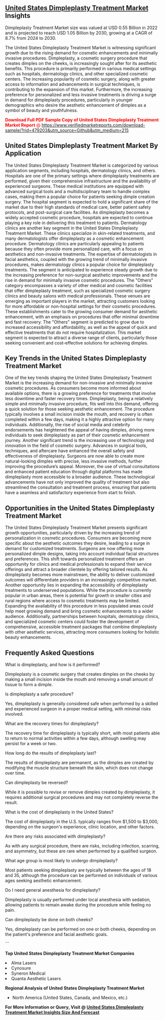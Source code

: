 <h2><a href="https://www.verifiedmarketreports.com/download-sample/?rid=479203&amp;utm_source=Github&amp;utm_medium=215" target="_blank">United States Dimpleplasty Treatment Market</a> Insights</h2><p>Dimpleplasty Treatment Market size was valued at USD 0.55 Billion in 2022 and is projected to reach USD 1.05 Billion by 2030, growing at a CAGR of 8.7% from 2024 to 2030.</p><p> <p>The United States Dimpleplasty Treatment Market is witnessing significant growth due to the rising demand for cosmetic enhancements and minimally invasive procedures. Dimpleplasty, a cosmetic surgery procedure that creates dimples on the cheeks, is increasingly sought after for its aesthetic benefits. This procedure is primarily performed in various medical settings such as hospitals, dermatology clinics, and other specialized cosmetic centers. The increasing popularity of cosmetic surgery, along with greater access to information and advancements in surgical techniques, is contributing to the expansion of this market. Furthermore, the increasing preference for personalized and less invasive treatments is driving a surge in demand for dimpleplasty procedures, particularly in younger demographics who desire the aesthetic enhancement of dimples as a symbol of beauty and youthfulness. <p><span class=""><span style="color: #ff0000;"><strong>Download Full PDF Sample Copy of United States Dimpleplasty Treatment Market Report</strong> @ </span><a href="https://www.verifiedmarketreports.com/download-sample/?rid=479203&amp;utm_source=Github&amp;utm_medium=215" target="_blank">https://www.verifiedmarketreports.com/download-sample/?rid=479203&amp;utm_source=Github&amp;utm_medium=215</a></span></p></p> <h2>United States Dimpleplasty Treatment Market By Application</h2> <p>The United States Dimpleplasty Treatment Market is categorized by various application segments, including hospitals, dermatology clinics, and others. Hospitals are one of the primary settings where dimpleplasty treatments are performed, given their comprehensive infrastructure and the availability of experienced surgeons. These medical institutions are equipped with advanced surgical tools and a multidisciplinary team to handle complex cases, making them a popular choice for patients seeking dimple creation surgery. The hospital segment is expected to hold a significant share of the market due to their high standards of medical care, better patient safety protocols, and post-surgical care facilities. As dimpleplasty becomes a widely accepted cosmetic procedure, hospitals are expected to continue playing a key role in delivering this treatment to patients. Dermatology clinics are another key segment in the United States Dimpleplasty Treatment Market. These clinics specialize in skin-related treatments, and many dermatologists offer dimpleplasty as a cosmetic enhancement procedure. Dermatology clinics are particularly appealing to patients because they often provide more personalized care, with a focus on aesthetics and non-invasive treatments. The expertise of dermatologists in facial aesthetics, coupled with the growing trend of minimally invasive procedures, makes dermatology clinics a popular choice for dimpleplasty treatments. The segment is anticipated to experience steady growth due to the increasing preference for non-surgical aesthetic improvements and the rise in demand for minimally invasive cosmetic procedures. The "Others" category encompasses a variety of other medical and cosmetic facilities that offer dimpleplasty treatment, such as specialized cosmetic surgery clinics and beauty salons with medical professionals. These venues are emerging as important players in the market, attracting customers looking for more affordable or non-hospital settings for their cosmetic procedures. These establishments cater to the growing consumer demand for aesthetic enhancement, with an emphasis on procedures that offer minimal downtime and fast recovery. The "Others" segment is predicted to grow due to increased accessibility and affordability, as well as the appeal of quick and effective treatments that do not require hospitalization. This market segment is expected to attract a diverse range of clients, particularly those seeking convenient and cost-effective solutions for achieving dimples. <h2>Key Trends in the United States Dimpleplasty Treatment Market</h2> <p>One of the key trends shaping the United States Dimpleplasty Treatment Market is the increasing demand for non-invasive and minimally invasive cosmetic procedures. As consumers become more informed about available options, there is a growing preference for treatments that involve less downtime and faster recovery times. Dimpleplasty, being a relatively simple and minimally invasive procedure, fits well into this demand, offering a quick solution for those seeking aesthetic enhancement. The procedure typically involves a small incision inside the mouth, and recovery is often completed within a few days, making it a highly attractive option for many individuals. Additionally, the rise of social media and celebrity endorsements has heightened the appeal of having dimples, driving more individuals to seek dimpleplasty as part of their cosmetic enhancement journey. Another significant trend is the increasing use of technology and innovation in the field of cosmetic surgery. Advances in surgical tools, techniques, and aftercare have enhanced the overall safety and effectiveness of dimpleplasty. Surgeons are now able to create more natural-looking dimples with precise, less invasive methods, further improving the procedure’s appeal. Moreover, the use of virtual consultations and enhanced patient education through digital platforms has made dimpleplasty more accessible to a broader audience. These technological advancements have not only improved the quality of treatment but also streamlined the consultation and treatment process, ensuring that patients have a seamless and satisfactory experience from start to finish. <h2>Opportunities in the United States Dimpleplasty Treatment Market</h2> <p>The United States Dimpleplasty Treatment Market presents significant growth opportunities, particularly driven by the increasing trend of personalization in cosmetic procedures. Consumers are becoming more specific about the aesthetic outcomes they desire, leading to a surge in demand for customized treatments. Surgeons are now offering more personalized dimple designs, taking into account individual facial structures and preferences. This shift towards personalized treatment offers an opportunity for clinics and medical professionals to expand their service offerings and attract a broader clientele by offering tailored results. As dimpleplasty becomes more mainstream, the ability to deliver customized outcomes will differentiate providers in an increasingly competitive market. Another opportunity lies in expanding the accessibility of dimpleplasty treatments to underserved populations. While the procedure is currently popular in urban areas, there is potential for growth in smaller cities and rural regions where access to cosmetic treatments may be limited. Expanding the availability of this procedure in less populated areas could help meet growing demand and bring cosmetic enhancements to a wider audience. Additionally, partnerships between hospitals, dermatology clinics, and specialized cosmetic centers could foster the development of comprehensive, accessible treatment packages that combine dimpleplasty with other aesthetic services, attracting more consumers looking for holistic beauty enhancements. <h2>Frequently Asked Questions</h2> <p>What is dimpleplasty, and how is it performed?</p> <p>Dimpleplasty is a cosmetic surgery that creates dimples on the cheeks by making a small incision inside the mouth and removing a small amount of tissue to form a dimple.</p> <p>Is dimpleplasty a safe procedure?</p> <p>Yes, dimpleplasty is generally considered safe when performed by a skilled and experienced surgeon in a proper medical setting, with minimal risks involved.</p> <p>What are the recovery times for dimpleplasty?</p> <p>The recovery time for dimpleplasty is typically short, with most patients able to return to normal activities within a few days, although swelling may persist for a week or two.</p> <p>How long do the results of dimpleplasty last?</p> <p>The results of dimpleplasty are permanent, as the dimples are created by modifying the muscle structure beneath the skin, which does not change over time.</p> <p>Can dimpleplasty be reversed?</p> <p>While it is possible to revise or remove dimples created by dimpleplasty, it requires additional surgical procedures and may not completely reverse the result.</p> <p>What is the cost of dimpleplasty in the United States?</p> <p>The cost of dimpleplasty in the U.S. typically ranges from $1,500 to $3,000, depending on the surgeon's experience, clinic location, and other factors.</p> <p>Are there any risks associated with dimpleplasty?</p> <p>As with any surgical procedure, there are risks, including infection, scarring, and asymmetry, but these are rare when performed by a qualified surgeon.</p> <p>What age group is most likely to undergo dimpleplasty?</p> <p>Most patients seeking dimpleplasty are typically between the ages of 18 and 35, although the procedure can be performed on individuals of various ages seeking aesthetic enhancement.</p> <p>Do I need general anesthesia for dimpleplasty?</p> <p>Dimpleplasty is usually performed under local anesthesia with sedation, allowing patients to remain awake during the procedure while feeling no pain.</p> <p>Can dimpleplasty be done on both cheeks?</p> <p>Yes, dimpleplasty can be performed on one or both cheeks, depending on the patient's preference and facial aesthetic goals.</p> ```</p><p><strong>Top United States Dimpleplasty Treatment Market Companies</strong></p><div data-test-id=""><p><li>Alma Lasers</li><li> Cynosure</li><li> Syneron Medical</li><li> Quanta Aesthetic Lasers</li></p><div><strong>Regional Analysis of&nbsp;United States Dimpleplasty Treatment Market</strong></div><ul><li dir="ltr"><p dir="ltr">North America&nbsp;(United States, Canada, and Mexico, etc.)</p></li></ul><p><strong>For More Information or Query, Visit @&nbsp;</strong><strong><a href="https://www.verifiedmarketreports.com/product/dimpleplasty-treatment-market-size-and-forecast/?utm_source=Github&amp;utm_medium=215" target="_blank">United States Dimpleplasty Treatment Market Insights Size And Forecast</a></strong></p></div>
